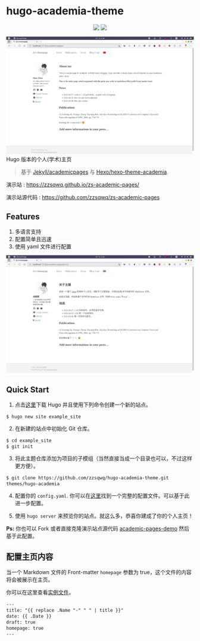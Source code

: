 # hugo-academia-theme
<p align="center">
<img src="https://img.shields.io/badge/hugo-academia-theme.svg" href="https://github.com/zzsqwq/hugo-academia-theme"> <img src="https://img.shields.io/badge/license-MIT-green.svg" href="https://github.com/zzsqwq/hugo-academia-theme/blob/master/LICENSE">
</p>


![demo-en](static/images/demo-en.png)
Hugo 版本的个人(学术)主页

> 基于 [Jekyll/academicpages](https://github.com/academicpages/academicpages.github.io) 与 [Hexo/hexo-theme-academia](https://github.com/PhosphorW/hexo-theme-academia).

演示站 : https://zzsqwq.github.io/zs-academic-pages/

演示站源代码 : https://github.com/zzsqwq/zs-academic-pages


## Features
1. 多语言支持
2. 配置简单且迅速
3. 使用 yaml 文件进行配置

![demo-cn](static/images/demo-zh_cn.png)

## Quick Start
1. 点击[这里]((https://github.com/gohugoio/hugo/releases))下载 Hugo 并且使用下列命令创建一个新的站点。
```shell
$ hugo new site example_site
```
2. 在新建的站点中初始化 Git 仓库。
```shell
$ cd example_site
$ git init
```
3. 将此主题仓库添加为项目的子模组（当然直接当成一个目录也可以，不过这样更方便）。
```shell
$ git clone https://github.com/zzsqwq/hugo-academia-theme.git themes/hugo-academia
```

4. 配置你的 `config.yaml`. 你可以在[这里](https://github.com/zzsqwq/academic-pages-demo/blob/master/config.yaml)找到一个完整的配置文件。可以基于此进一步配置。

5. 使用 `hugo server` 来预览你的站点。就这么多，恭喜你建成了你的个人主页！


**Ps:** 你也可以 Fork 或者直接克隆演示站点源代码 [academic-pages-demo](https://github.com/zzsqwq/academic-pages-demo) 然后基于此配置。

## 配置主页内容

当一个 Markdown 文件的 Front-matter `homepage` 参数为 true，这个文件的内容将会被展示在主页。

你可以在这里查看[实例文件](https://github.com/zzsqwq/academic-pages-demo/blob/master/content/en/a.md)。

```shell
---
title: "{{ replace .Name "-" " " | title }}"
date: {{ .Date }}
draft: true
homepage: true
---
```